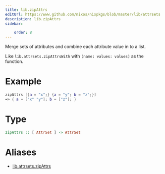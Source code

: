 ```yaml
---
title: lib.zipAttrs
editUrl: https://www.github.com/nixos/nixpkgs/blob/master/lib/attrsets.nix#L936C5
description: lib.zipAttrs
sidebar:

    order: 8
---
```


Merge sets of attributes and combine each attribute value in to a list.

Like `lib.attrsets.zipAttrsWith` with `(name: values: values)` as the function.

# Example

```nix
zipAttrs [{a = "x";} {a = "y"; b = "z";}]
=> { a = ["x" "y"]; b = ["z"]; }
```

# Type

```haskell
zipAttrs :: [ AttrSet ] -> AttrSet
```


# Aliases

- [lib.attrsets.zipAttrs](/nix-doc-comments/reference/lib/attrsets/lib-attrsets-zipAttrs)


